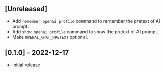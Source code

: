 ## [Unreleased]

- Add `remember openai profile` command to remember the pretext of AI prompt.
- Add `show openai profile` command to show the pretext of AI prompt.
- Make `OPENAI_CHAT_PRETEXT` optional.

## [0.1.0] - 2022-12-17

- Initial release
